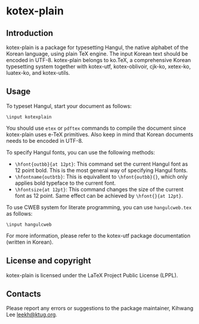 kotex-plain
===========

Introduction
------------

kotex-plain is a package for typesetting Hangul, the native 
alphabet of the Korean language, using plain TeX engine.
The input Korean text should be encoded in UTF-8.
kotex-plain belongs to ko.TeX, a comprehensive Korean typesetting 
system together with kotex-utf, kotex-oblivoir, cjk-ko, xetex-ko, 
luatex-ko, and kotex-utils.

Usage
-----

To typeset Hangul, start your document as follows:

    \input kotexplain

You should use `etex` or `pdftex` commands to compile the document
since kotex-plain uses e-TeX primitives. Also keep in mind that 
Korean documents needs to be encoded in UTF-8.

To specify Hangul fonts, you can use the following methods:

* `\hfont{outbb}{at 12pt}`: This command set the current Hangul font
as 12 point bold.  This is the most general way of specifying
Hangul fonts.
* `\hfontname{outbtb}`: This is equivallent to `\hfont{outbb}{}`, which
only applies bold typeface to the current font.
* `\hfontsize{at 12pt}`: This command changes the size of the current
font as 12 point. Same effect can be achieved by `\hfont{}{at 12pt}`.

To use CWEB system for literate programming, you can use `hangulcweb.tex`
as follows:

    \input hangulcweb

For more information, please refer to the kotex-utf package documentation 
(written in Korean).

License and copyright
---------------------

kotex-plain is licensed under the LaTeX Project Public
License (LPPL).

Contacts
--------

Please report any errors or suggestions to the package maintainer,
Kihwang Lee <leekh@ktug.org>.

